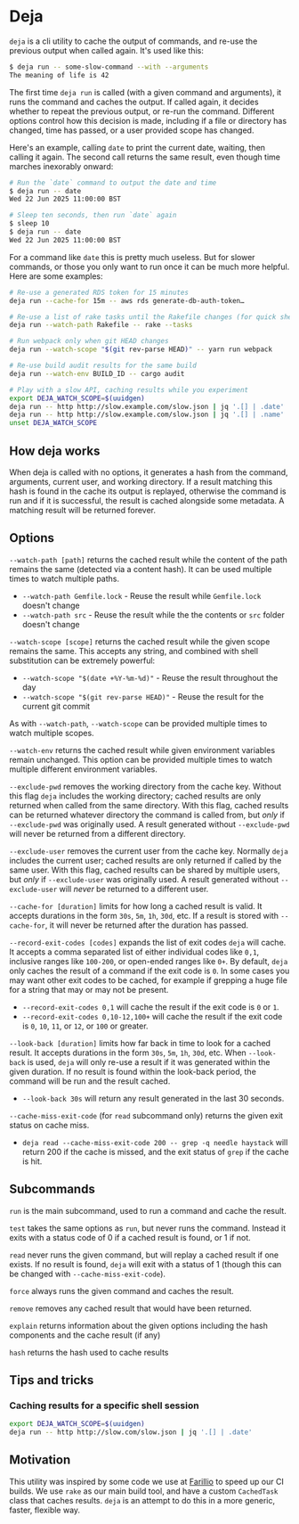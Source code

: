 # Deja

`deja` is a cli utility to cache the output of commands, and re-use the previous output when called again. It's used like this:

```bash
$ deja run -- some-slow-command --with --arguments
The meaning of life is 42
```

The first time `deja run` is called (with a given command and arguments), it runs the command and caches the output. If called again, it decides whether to repeat the previous output, or re-run the command. Different options control how this decision is made, including if a file or directory has changed, time has passed, or a user provided scope has changed.

Here's an example, calling `date` to print the current date, waiting, then calling it again. The second call returns the same result, even though time marches inexorably onward:

```bash
# Run the `date` command to output the date and time
$ deja run -- date
Wed 22 Jun 2025 11:00:00 BST

# Sleep ten seconds, then run `date` again
$ sleep 10
$ deja run -- date
Wed 22 Jun 2025 11:00:00 BST
```

For a command like `date` this is pretty much useless. But for slower commands, or those you only want to run once it can be much more helpful. Here are some examples:

```bash
# Re-use a generated RDS token for 15 minutes
deja run --cache-for 15m -- aws rds generate-db-auth-token…

# Re-use a list of rake tasks until the Rakefile changes (for quick shell completions)
deja run --watch-path Rakefile -- rake --tasks

# Run webpack only when git HEAD changes
deja run --watch-scope "$(git rev-parse HEAD)" -- yarn run webpack

# Re-use build audit results for the same build
deja run --watch-env BUILD_ID -- cargo audit

# Play with a slow API, caching results while you experiment
export DEJA_WATCH_SCOPE=$(uuidgen)
deja run -- http http://slow.example.com/slow.json | jq '.[] | .date'
deja run -- http http://slow.example.com/slow.json | jq '.[] | .name'
unset DEJA_WATCH_SCOPE
```

## How deja works

When deja is called with no options, it generates a hash from the command, arguments, current user, and working directory. If a result matching this hash is found in the cache its output is replayed, otherwise the command is run and if it is successful, the result is cached alongside some metadata. A matching result will be returned forever.

## Options

`--watch-path [path]` returns the cached result while the content of the path remains the same (detected via a content hash). It can be used multiple times to watch multiple paths.

- `--watch-path Gemfile.lock` - Reuse the result while `Gemfile.lock` doesn't change
- `--watch-path src` - Reuse the result while the the contents or `src` folder doesn't change

`--watch-scope [scope]` returns the cached result while the given scope remains the same. This accepts any string, and combined with shell substitution can be extremely powerful:

- `--watch-scope "$(date +%Y-%m-%d)"` - Reuse the result throughout the day
- `--watch-scope "$(git rev-parse HEAD)"` - Reuse the result for the current git commit

As with `--watch-path`, `--watch-scope` can be provided multiple times to watch multiple scopes.

`--watch-env` returns the cached result while given environment variables remain unchanged. This option can be provided multiple times to watch multiple different environment variables.

`--exclude-pwd` removes the working directory from the cache key. Without this flag `deja` includes the working directory; cached results are only returned when called from the same directory. With this flag, cached results can be returned whatever directory the command is called from, but _only_ if `--exclude-pwd` was originally used. A result generated without `--exclude-pwd` will never be returned from a different directory.

`--exclude-user` removes the current user from the cache key. Normally `deja` includes the current user; cached results are only returned if called by the same user. With this flag, cached results can be shared by multiple users, but _only_ if `--exclude-user` was originally used. A result generated without `--exclude-user` will _never_ be returned to a different user.

`--cache-for [duration]` limits for how long a cached result is valid. It accepts durations in the form `30s`, `5m`, `1h`, `30d`, etc. If a result is stored with `--cache-for`, it will never be returned after the duration has passed.

`--record-exit-codes [codes]` expands the list of exit codes `deja` will cache. It accepts a comma separated list of either individual codes like `0,1`, inclusive ranges like `100-200`, or open-ended ranges like `0+`. By default, `deja` only caches the result of a command if the exit code is `0`. In some cases you may want other exit codes to be cached, for example if grepping a huge file for a string that may or may not be present.

- `--record-exit-codes 0,1` will cache the result if the exit code is `0` or `1`.
- `--record-exit-codes 0,10-12,100+` will cache the result if the exit code is `0`, `10`, `11`, or `12`, or `100` or greater.

`--look-back [duration]` limits how far back in time to look for a cached result. It accepts durations in the form `30s`, `5m`, `1h`, `30d`, etc. When `--look-back` is used, `deja` will only re-use a result if it was generated within the given duration. If no result is found within the look-back period, the command will be run and the result cached.

- `--look-back 30s` will return any result generated in the last 30 seconds.

`--cache-miss-exit-code` (for `read` subcommand only) returns the given exit status on cache miss.

- `deja read --cache-miss-exit-code 200 -- grep -q needle haystack` will return 200 if the cache is missed, and the exit status of `grep` if the cache is hit.

## Subcommands

`run` is the main subcommand, used to run a command and cache the result.

`test` takes the same options as `run`, but never runs the command. Instead it exits with a status code of 0 if a cached result is found, or 1 if not.

`read` never runs the given command, but will replay a cached result if one exists. If no result is found, `deja` will exit with a status of 1 (though this can be changed with `--cache-miss-exit-code`).

`force` always runs the given command and caches the result.

`remove` removes any cached result that would have been returned.

`explain` returns information about the given options including the hash components and the cache result (if any)

`hash` returns the hash used to cache results

## Tips and tricks

### Caching results for a specific shell session

```bash
export DEJA_WATCH_SCOPE=$(uuidgen)
deja run -- http http://slow.com/slow.json | jq '.[] | .date'
```

## Motivation

This utility was inspired by some code we use at [Farillio](https://farill.io) to speed up our CI builds. We use `rake` as our main build tool, and have a custom `CachedTask` class that caches results. `deja` is an attempt to do this
in a more generic, faster, flexible way.
